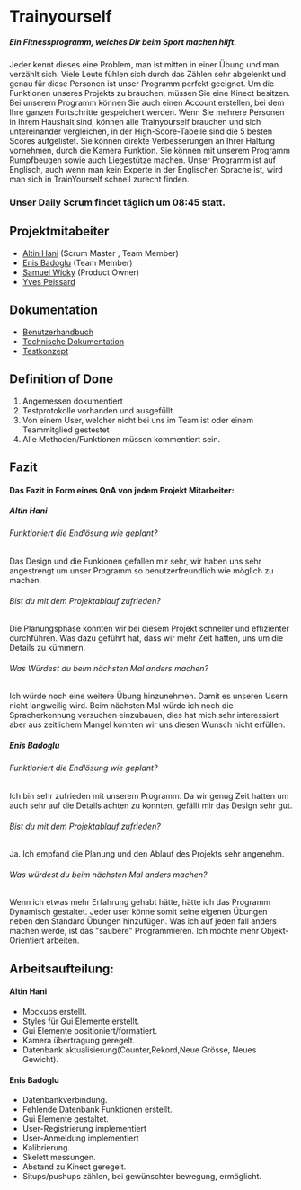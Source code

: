 # Trainyourself
##### Ein Fitnessprogramm, welches Dir beim Sport machen hilft.                                                                         
Jeder kennt dieses eine Problem, man ist mitten in einer Übung und man verzählt sich. Viele Leute fühlen sich durch das Zählen sehr abgelenkt und genau für diese Personen ist unser Programm perfekt geeignet. Um die Funktionen unseres Projekts zu brauchen, müssen Sie eine Kinect besitzen. Bei unserem Programm können Sie auch einen Account erstellen, bei dem Ihre ganzen Fortschritte gespeichert werden. Wenn Sie mehrere Personen in Ihrem Haushalt sind, können alle Trainyourself brauchen und sich untereinander vergleichen, in der High-Score-Tabelle sind die 5 besten Scores aufgelistet. Sie können direkte Verbesserungen an Ihrer Haltung vornehmen, durch die Kamera Funktion. Sie können mit unserem Programm Rumpfbeugen sowie auch Liegestütze machen. Unser Programm ist auf Englisch, auch wenn man kein Experte in der Englischen Sprache ist, wird man sich in TrainYourself schnell zurecht finden.


### Unser Daily Scrum findet täglich um 08:45 statt.

## Projektmitabeiter

* [Altin Hani](https://github.com/xahanix) (Scrum Master , Team Member)
* [Enis Badoglu](https://github.com/badogluEnis) (Team Member)
* [Samuel Wicky](https://github.com/soxyl) (Product Owner) 
* [Yves Peissard](https://github.com/)
## Dokumentation

* [Benutzerhandbuch](docs/usermanual.md)
* [Technische Dokumentation](docs/technical.md)
* [Testkonzept](docs/testing.md)

## Definition of Done

1. Angemessen dokumentiert
2. Testprotokolle vorhanden und ausgefüllt
3. Von einem User, welcher nicht bei uns im Team ist oder einem Teammitglied gestestet
4. Alle Methoden/Funktionen müssen kommentiert sein.



## Fazit

#### Das Fazit in Form eines QnA von jedem Projekt Mitarbeiter:

##### Altin Hani

###### Funktioniert die Endlösung wie geplant?
Das Design und die Funkionen gefallen mir sehr, wir haben uns sehr angestrengt um unser Programm so benutzerfreundlich wie möglich zu machen. 
 
###### Bist du mit dem Projektablauf zufrieden?
Die Planungsphase konnten wir bei diesem Projekt schneller und effizienter durchführen. Was dazu geführt hat, dass wir mehr Zeit hatten, uns um die Details zu kümmern. 
 
###### Was Würdest du beim nächsten Mal anders machen?
Ich würde noch eine weitere Übung hinzunehmen. Damit es unseren Usern nicht langweilig wird. Beim nächsten Mal würde ich noch die Spracherkennung versuchen einzubauen, dies hat mich sehr interessiert aber aus zeitlichem Mangel konnten wir uns diesen Wunsch nicht erfüllen.

##### Enis Badoglu

###### Funktioniert die Endlösung wie geplant?
Ich bin sehr zufrieden mit unserem Programm. Da wir genug Zeit hatten um auch sehr auf die Details achten zu konnten, gefällt mir das Design sehr gut.

###### Bist du mit dem Projektablauf zufrieden?
Ja. Ich empfand die Planung und den Ablauf des Projekts sehr angenehm.

###### Was würdest du beim nächsten Mal anders machen?
Wenn ich etwas mehr Erfahrung gehabt hätte, hätte ich das Programm Dynamisch gestaltet. Jeder user könne somit seine eigenen Übungen neben den Standard Übungen hinzufügen. Was ich auf jeden fall anders machen werde, ist das "saubere" Programmieren. Ich möchte mehr Objekt-Orientiert arbeiten.


## Arbeitsaufteilung:
#### Altin Hani

* Mockups erstellt.
* Styles für Gui Elemente erstellt.
* Gui Elemente positioniert/formatiert.
* Kamera übertragung geregelt.
* Datenbank aktualisierung(Counter,Rekord,Neue Grösse, Neues Gewicht).

#### Enis Badoglu

* Datenbankverbindung.
* Fehlende Datenbank Funktionen erstellt. 
* Gui Elemente gestaltet.
* User-Registrierung implementiert
* User-Anmeldung implementiert
* Kalibrierung.
* Skelett messungen.
* Abstand zu Kinect geregelt.
* Situps/pushups zählen, bei gewünschter bewegung, ermöglicht.
